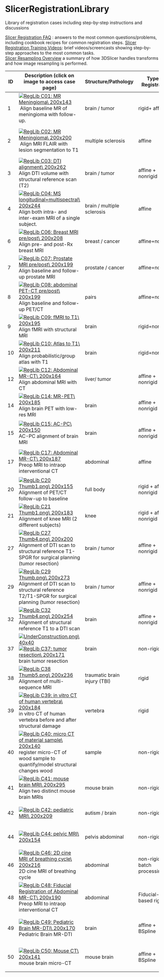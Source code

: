 # SlicerRegistrationLibrary
Library of registration cases including step-by-step instructions and discussions

[Slicer Registration FAQ](https://www.slicer.org/wiki/Documentation/Nightly/FAQ) : answers to the most common questions/problems, including cookbook recipes for common registration steps. 
[Slicer Registration Training Videos](https://www.slicer.org/wiki/Documentation/Nightly/RegistrationVideoTutorials): brief videos/screencasts showing step-by-step approaches to the most common tasks.  
[Slicer Resampling Overview](https://www.slicer.org/wiki/Documentation/Nightly/Modules/Resampling) a summary of how 3DSlicer handles transforms and how image resampling is performed.

| ID | Description (click on image to access case page) | Structure/Pathology | Type of Registration | Modality | Download |
| --- | --- | --- | --- | --- | --- |
| 1 | [![RegLib C01: MR Meningioma\ 200x143](https://camo.githubusercontent.com/fd94ec358eb88bdf23e160d7a2f782ccbbc7c1b0bfefbe5c1b2777d12fb85497/68747470733a2f2f7777772e736c696365722e6f72672f772f696d675f617574682e7068702f7468756d622f332f33322f5265674c69625f4330315f5468756d62312e706e672f32303070782d5265674c69625f4330315f5468756d62312e706e67)](https://www.slicer.org/wiki/Documentation:Nightly:Registration:RegistrationLibrary:RegLib_C01) Align baseline MR of meningioma with follow-up. | brain / tumor | rigid+ affine | MRI | [RegLib_C01.mrb ](http://slicer.kitware.com/midas3/download/?items=115233)(input data only , Slicer mrb file. 13 MB) |
| 2 | [![RegLib C02: MR Meningioma\ 200x200](https://camo.githubusercontent.com/74289ca6cbb9dfa2194f49136ff6c234e4c1ff93df3c3d030eef383ccffb9005/68747470733a2f2f7777772e736c696365722e6f72672f772f696d675f617574682e7068702f632f63332f5265674c69625f4330325f5468756d62332e706e67)](https://www.slicer.org/wiki/Documentation:Nightly:Registration:RegistrationLibrary:RegLib_C02) Align MRI FLAIR with lesion segmentation to T1 | multiple sclerosis | affine | MRI | [RegLib_C02.mrb ](http://slicer.kitware.com/midas3/download/?items=115374)(input data only , Slicer mrb file. 19 MB) [RegLib_C02_full.mrb ](http://slicer.kitware.com/midas3/download/item/244969/RegLib_C02_full.mrb)(input data + results, Slicer mrb file. 19 MB). |
| 3 | [![RegLib C03: DTI alignment\ 200x262](https://www.slicer.org/w/img_auth.php/thumb/1/15/RegLib_C03_DTIVol_axial.png/200px-RegLib_C03_DTIVol_axial.png)](https://www.slicer.org/wiki/Documentation:Nightly:Registration:RegistrationLibrary:RegLib_C03) Align DTI volume with structural reference scan (T2) | brain / tumor | affine + nonrigid|DTI| [RegLib_C03.mrb ](http://slicer.kitware.com/midas3/download/?items=95490)(input data only , Slicer mrb file. 50 MB) [RegLib_C03_full.mrb](http://slicer.kitware.com/midas3/download/?items=95491)(input data + results, Slicer mrb file. 108 MB). |
| 4 | [![RegLib C04: MS longitudinal+multispectral\ 200x244](https://www.slicer.org/w/img_auth.php/thumb/8/8a/RegLib_C04_Thumb1.jpg/200px-RegLib_C04_Thumb1.jpg)](https://www.slicer.org/wiki/Documentation:Nightly:Registration:RegistrationLibrary:RegLib_C04) Align both intra- and inter-exam MRI of a single subject.|brain / multiple sclerosis|affine|MRI|[ **RegLib_C04.mrb** ](http://slicer.kitware.com/midas3/download/?items=116480)<small>(input data only , Slicer mrb file. 19 MB)</small>[ **RegLib_C04_full.mrb** ](http://slicer.kitware.com/midas3/download/item/244970/RegLib_C04_full.mrb) <small>(input data + results, Slicer mrb file. 19 MB).</small>|
| 6 | [![RegLib C06: Breast MRI pre/post\ 200x208](https://www.slicer.org/w/img_auth.php/2/2a/RegLib_C06_Thumb0.png)](https://www.slicer.org/wiki/Documentation:Nightly:Registration:RegistrationLibrary:RegLib_C06) Align pre- and post-Rx breast MRI | breast / cancer | affine+nonrigid | MRI | [ **RegLib_C06.mrb** ](http://slicer.kitware.com/midas3/download/?items=116852)<small>(input data only , Slicer mrb file. 40 MB)</small> [ **RegLib_C06_full.mrb** ](http://slicer.kitware.com/midas3/download/?items=116851) <small>(input data + results, Slicer mrb file. 65 MB).</small>
| 7 | [![RegLib C07: Prostate MRI pre/post\ 200x199](https://www.slicer.org/w/img_auth.php/d/d6/RegLib_C07_Thumb1.png)](https://www.slicer.org/wiki/Documentation:Nightly:Registration:RegistrationLibrary:RegLib_C07) Align baseline and follow-up prostate MRI | prostate / cancer | affine+nonrigid | MRI | [ **RegLib_C07.mrb** ](http://slicer.kitware.com/midas3/download/?items=116856)<small>(input data only , Slicer mrb file. 8 MB)</small>[ **RegLib_C07_full.mrb** ](http://slicer.kitware.com/midas3/download/?items=116855) <small>(input data + results, Slicer mrb file. 27 MB).</small>
| 8 | [![RegLib C08: abdominal PET-CT pre/post\ 200x199](https://www.slicer.org/w/img_auth.php/d/d6/RegLib_C07_Thumb1.png)](https://www.slicer.org/wiki/Documentation:Nightly:Registration:RegistrationLibrary:RegLib_C08) Align baseline and follow-up PET/CT | pairs | affine+nonrigid | PET CT |[ **RegLib_C08.mrb** ](http://slicer.kitware.com/midas3/download/?items=116856) <small>(input data only , Slicer mrb file. 8 MB)</small> [ **RegLib_C08_full.mrb** ](http://slicer.kitware.com/midas3/download/?items=116855) <small>(input data + results, Slicer mrb file. 27 MB).</small>
| 9 | [![RegLib C09: fMRI to T1\ 200x195](https://www.slicer.org/w/img_auth.php/thumb/e/ed/RegLib_C09_Thumb2.png/200px-RegLib_C09_Thumb2.png)](https://www.slicer.org/wiki/Documentation:Nightly:Registration:RegistrationLibrary:RegLib_C09) Align fMRI with structural MRI | brain  | rigid+nonrigid | MRI | [ **RegLib_C09.mrb** ](http://slicer.kitware.com/midas3/download/?items=116858) <small>(input data only , Slicer mrb file. 40 MB)</small> [ **RegLib_C09_full.mrb** ](http://slicer.kitware.com/midas3/download/?items=116857) <small>(input data + results, Slicer mrb file. 182 MB).</small>
| 10 | [![RegLib C10: Atlas to T1\ 200x211](https://www.slicer.org/w/img_auth.php/thumb/f/fa/RegLib_C10_Thumb2.png/200px-RegLib_C10_Thumb2.png)](https://www.slicer.org/wiki/Documentation:Nightly:Registration:RegistrationLibrary:RegLib_C10) Align probabilistic/group atlas with T1| brain | rigid+nonrigid | MRI | [ **RegLib_C10.mrb** ](http://slicer.kitware.com/midas3/download/?items=116868) <small>(input data only , Slicer mrb file. 12 MB)</small> [ **RegLib_C10_full.mrb** ](http://slicer.kitware.com/midas3/download/?items=116867) <small>(input data + results, Slicer mrb file. 50 MB).</small>
| 12 | [![RegLib C12: Abdominal MR-CT\ 200x164](https://www.slicer.org/w/img_auth.php/thumb/3/37/RegLib_C12_Thumb1.png/200px-RegLib_C12_Thumb1.png)](https://www.slicer.org/wiki/Documentation:Nightly:Registration:RegistrationLibrary:RegLib_C12) Align abdominal MRI with CT | liver/ tumor |affine + nonrigid| CT | [ **RegLib_C12.mrb** ](http://slicer.kitware.com/midas3/download/?items=103749) <small>(input data only , Slicer mrb file. 35 MB)</small> [ **RegLib_C12_full.mrb** ](http://slicer.kitware.com/midas3/download/?items=103748) <small>(input data + results, Slicer mrb file. 68 MB).</small>
| 14 | [![RegLib C14: MR-PET\ 200x185](https://www.slicer.org/w/img_auth.php/thumb/6/60/RegLib_C14_Thumb0.png/200px-RegLib_C14_Thumb0.png)](https://www.slicer.org/wiki/Documentation:Nightly:Registration:RegistrationLibrary:RegLib_C14) Align brain PET with low-res MRI | brain | affine + nonrigid | CT | [ **RegLib_C14.mrb** ](http://slicer.kitware.com/midas3/download/?items=103751) <small>(input data only , Slicer mrb file. 9 MB)</small> [ **RegLib_C14_full.mrb** ](http://slicer.kitware.com/midas3/download/?items=103750) <small>(input data + results, Slicer mrb file. 22 MB).</small>
| 15 | [![RegLib C15: AC-PC\ 200x150](https://www.slicer.org/w/img_auth.php/thumb/3/32/RegLib_C15_Thumb1.png/200px-RegLib_C15_Thumb1.png)](https://www.slicer.org/wiki/Documentation:Nightly:Registration:RegistrationLibrary:RegLib_C15) AC-PC alignment of brain MRI | brain |affine + nonrigid| CT |[ **RegLib_C15.mrb** ](http://slicer.kitware.com/midas3/download/?items=103755) <small>(input data only (incl. example fiducials) , Slicer mrb file. 22 MB)</small> [ **RegLib_C15_full.mrb** ](http://slicer.kitware.com/midas3/download/?items=103754) <small>(input data + results, Slicer mrb file. 22 MB).</small>
| 17 | [![RegLib C17: Abdominal MR-CT\ 200x187](https://www.slicer.org/w/img_auth.php/thumb/c/cd/RegLib_C17_Thumb1.png/200px-RegLib_C17_Thumb1.png)](https://www.slicer.org/wiki/Documentation:Nightly:Registration:RegistrationLibrary:RegLib_C17) Preop MRI to intraop interventional CT| abdominal| affine |CT| [ **RegLib_C17.mrb** ](http://slicer.kitware.com/midas3/download/?items=115376) <small>(input data only (incl. example fiducials) , Slicer mrb file. 10 MB)</small> [ **RegLib_C17_full.mrb** ](http://slicer.kitware.com/midas3/download/?items=115375) <small>(input data + results, Slicer mrb file. 12 MB).</small>
| 20 | [![RegLib C20 Thumb1.png\ 200x155](https://www.slicer.org/w/img_auth.php/thumb/7/79/RegLib_C20_Thumb1.png/200px-RegLib_C20_Thumb1.png)](https://www.slicer.org/wiki/Documentation:Nightly:Registration:RegistrationLibrary:RegLib_C20) Alignment of PET/CT follow-up to baseline | full body |rigid + affine + nonrigid| PET/CT|  [ **RegLib_C20.mrb** ](http://slicer.kitware.com/midas3/download/?items=116262) <small>(input data only , Slicer mrb file. 76 MB)</small> [ **RegLib_C20_full.mrb** ](http://slicer.kitware.com/midas3/download/?items=116261) <small>(input data + results, Slicer mrb file. 171 MB).</small>
| 21 | [![RegLib C21 Thumb1.png\ 200x183](https://www.slicer.org/w/img_auth.php/thumb/2/2d/RegLib_C21_Thumb1.png/200px-RegLib_C21_Thumb1.png)](https://www.slicer.org/wiki/Documentation:Nightly:Registration:RegistrationLibrary:RegLib_C21) Alignment of knee MRI (2 different subjects) |knee | rigid + affine + nonrigid | MRI | [ **RegLib_C21.mrb** ](http://slicer.kitware.com/midas3/download/?items=115179) <small>(input data + results, Slicer mrb file. 12 MB).</small>
| 27 | [![RegLib C27 Thumb4.png\ 200x200](https://www.slicer.org/w/img_auth.php/f/f6/RegLib_C27_Thumb4.png)](https://www.slicer.org/wiki/Documentation:Nightly:Registration:RegistrationLibrary:RegLib_C27) Alignment of DTI scan to structural reference T1-SPGR for surgical planning (tumor resection) | brain / tumor| affine + nonrigid | DTI | [ **RegLib_C27.mrb** ](http://slicer.kitware.com/midas3/download/?items=100678) <small>(input data, Slicer mrb file 50MB)</small> [ **RegLib_C27_full.mrb** ](http://slicer.kitware.com/midas3/download/?items=95493) <small>(input data + results, Slicer mrb file 114MB)</small>
| 29 | [![RegLib C29 Thumb.png\ 200x273](https://www.slicer.org/w/img_auth.php/e/e0/RegLib_C29_Thumb.png)](https://www.slicer.org/wiki/Documentation:Nightly:Registration:RegistrationLibrary:RegLib_C29) Alignment of DTI scan to structural reference T2/T1-SPGR for surgical planning (tumor resection) |brain / tumor |affine + nonrigid | DTI | [ **RegLib_C29_raw.mrb** ](http://slicer.kitware.com/midas3/download/?items=95265) <small>(input data, Slicer mrb file. 71 MB).</small> [ **RegLib_C29_full.mrb** ](http://slicer.kitware.com/midas3/download/?items=95058) <small>(input data+results, Slicer mrb file. 124 MB).</small>
| 32 | [![RegLib C32 Thumb4.png\ 200x254](https://www.slicer.org/w/img_auth.php/thumb/9/98/RegLib_C32_Thumb4.png/200px-RegLib_C32_Thumb4.png)](https://www.slicer.org/wiki/Documentation:Nightly:Registration:RegistrationLibrary:RegLib_C32) Alignment of structural reference T1 to a DTI scan | brain  | affine + nonrigid | DTI | [ **RegLib_C32.mrb** ](http://slicer.kitware.com/midas3/download/?items=103594) <small>(input data, Slicer mrb file. 31 MB).</small> [ **RegLib_C32_full.mrb** ](http://slicer.kitware.com/midas3/download/?items=103593) <small>(input data+results, Slicer mrb file. 36 MB).</small>
| 37 |[![UnderConstruction.png\ 40x40](https://www.slicer.org/w/img_auth.php/thumb/4/44/UnderConstruction.png/40px-UnderConstruction.png)](https://www.slicer.org/wiki/File:UnderConstruction.png) [![RegLib C37: tumor resection\ 200x171](https://www.slicer.org/w/img_auth.php/thumb/b/bf/RegLib_C37_Thumb1.png/200px-RegLib_C37_Thumb1.png)](https://www.slicer.org/wiki/Documentation:Nightly:Registration:RegistrationLibrary:RegLib_C37) brain tumor resection |brain | non-rigid|  MRI | [ **RegLib_C37.mrb** ](http://slicer.kitware.com/midas3/download/?items=xx) <small>(input data only, Slicer mrb file. 12 MB)</small>[ **RegLib_C7_full.mrb** ](http://slicer.kitware.com/midas3/download/?items=xx) <small>(input data + results, Slicer mrb file. 36 MB).</small>
| 38 | [![RegLib C38 Thumb5.png\ 200x236](https://www.slicer.org/w/img_auth.php/thumb/1/1d/RegLib_C38_Thumb5.png/200px-RegLib_C38_Thumb5.png)](https://www.slicer.org/wiki/Documentation:Nightly:Registration:RegistrationLibrary:RegLib_C38) Alignment of multi-sequence MRI | traumatic brain injury (TBI)| rigid | MRI | [ **RegLib_C38.mrb** ](http://slicer.kitware.com/midas3/download/?items=103791) <small>(input data, Slicer mrb file. 42 MB).</small>
| 39 | [![RegLib C39: in vitro CT of human vertebra\ 200x184](https://www.slicer.org/w/img_auth.php/thumb/a/aa/RegLib_C39_Thumb1.png/200px-RegLib_C39_Thumb1.png)](https://www.slicer.org/wiki/Documentation:Nightly:Registration:RegistrationLibrary:RegLib_C39) in vitro CT of human vertebra before and after structural damage | vertebra | rigid | CT | [ **RegLib_C39.mrb** ](http://slicer.kitware.com/midas3/download/bitstream/431015/RegLib_C39.mrb) <small>(input data only, Slicer mrb file. 25 MB)</small> [ **RegLib_C39_full.mrb** ](http://slicer.kitware.com/midas3/download/bitstream/153889/RegLib_C39_full.mrb) <small>(input data + results, Slicer mrb file. 45 MB).</small>
| 40 | [![RegLib C40: micro CT of material sample\ 200x140](https://www.slicer.org/w/img_auth.php/thumb/f/fe/RegLib_C40_Thumb1.png/200px-RegLib_C40_Thumb1.png)](https://www.slicer.org/wiki/Documentation:Nightly:Registration:RegistrationLibrary:RegLib_C40) register micro-CT of wood sample to quantify/model structural changes wood | sample |non-rigid| micro-CT | [ **RegLib_C40.mrb** ](http://slicer.kitware.com/midas3/download/?items=119692) <small>(input data only, Slicer mrb file. 32 MB)</small> [ **RegLib_C40_full.mrb** ](http://slicer.kitware.com/midas3/download/?items=119691) <small>(input data + results, Slicer mrb file. 100 MB).</small>
| 41 | [![RegLib C41: mouse brain MRI\ 200x295](https://www.slicer.org/w/img_auth.php/thumb/5/56/RegLib_C41_Thumb1.png/200px-RegLib_C41_Thumb1.png)](https://www.slicer.org/wiki/Documentation:Nightly:Registration:RegistrationLibrary:RegLib_C41) Align two distinct mouse brain MRIs| mouse brain| non-rigid |MRI| [ **RegLib_C41.mrb** ](http://slicer.kitware.com/midas3/download/?items=119689) <small>(input data only, Slicer mrb file. 32 MB)</small> [ **RegLib_C41_full.mrb** ](http://slicer.kitware.com/midas3/download/?items=119688) <small>(input data + results, Slicer mrb file. 100 MB).</small>
| 42 | [![RegLib C42: pediatric MRI\ 200x209](https://www.slicer.org/w/img_auth.php/thumb/c/cf/RegLib_C42_Thumb1.png/200px-RegLib_C42_Thumb1.png)](https://www.slicer.org/wiki/Documentation:Nightly:Registration:RegistrationLibrary:RegLib_C42) | autism / brain | non-rigid | MRI |[ **RegLib_C42.mrb** ](http://slicer.kitware.com/midas3/download/?items=119557) <small>(input data only, Slicer mrb file. 12 MB)</small>[ **RegLib_C42_full.mrb** ](http://slicer.kitware.com/midas3/download/?items=119556) <small>(input data + results, Slicer mrb file. 36 MB).</small>
| 44 | [![RegLib C44: pelvic MRI\ 200x154](https://www.slicer.org/w/img_auth.php/thumb/a/a1/RegLib_C44_Thumb1.png/200px-RegLib_C44_Thumb1.png)](https://www.slicer.org/wiki/Documentation:Nightly:Registration:RegistrationLibrary:RegLib_C44) | pelvis  abdominal |non-rigid| MRI |[ **RegLib_C44.mrb** ](http://slicer.kitware.com/midas3/download/?items=119555) <small>(input data only, Slicer mrb file. 74 MB)</small> [ **RegLib_C44_full.mrb** ](http://slicer.kitware.com/midas3/download/?items=119554) <small>(input data + results, Slicer mrb file. 82 MB).</small>
| 46 | [![RegLib C46: 2D cine MRI of breathing cycle\ 200x216](https://www.slicer.org/w/img_auth.php/thumb/2/24/RegLib_C46_DisplacementField.gif/200px-RegLib_C46_DisplacementField.gif)](https://www.slicer.org/wiki/Documentation:Nightly:Registration:RegistrationLibrary:RegLib_C46) 2D cine MRI of breathing cycle|  abdominal | non-rigid 2D, batch processing | MRI| [ **RegLib_C46.mrb** ](http://slicer.kitware.com/midas3/download/?items=119459) <small>(input data (ref + 1 slice only), Slicer mrb file. 0.6 MB)</small> [ **RegLib_C46_Data.zip** ](http://slicer.kitware.com/midas3/download/?items=119460) <small>(input data + results, zip file with original DICOM + registration script. 65 MB).</small>
| 48 | [![RegLib C48: Fiducial Registration of Abdominal MR-CT\ 200x190](https://www.slicer.org/w/img_auth.php/thumb/f/fc/RegLib_C48_Thumb3.png/200px-RegLib_C48_Thumb3.png)](https://www.slicer.org/wiki/Documentation:Nightly:Registration:RegistrationLibrary:RegLib_C48) Preop MRI to intraop interventional CT | abdominal | Fiducial-based rigid | CT | [ **RegLib_C48.mrb** ](http://slicer.kitware.com/midas3/download/?items=118088) <small>(input data only (incl. example fiducials) , Slicer mrb file. 10 MB)</small> [ **RegLib_C48_full.mrb** ](http://slicer.kitware.com/midas3/download/?items=118087) <small>(input data + results, Slicer mrb file. 12 MB).</small>
| 49 | [![RegLib C49: Pediatric Brain MR-DTI\ 200x170](https://www.slicer.org/w/img_auth.php/thumb/4/4e/RegLib_C49_Thumb1.png/200px-RegLib_C49_Thumb1.png)](https://www.slicer.org/wiki/Documentation:Nightly:Registration:RegistrationLibrary:RegLib_C49) Pediatric  Brain MR-DTI | brain | affine + BSpline | MRI | [ **RegLib_C49.mrb** ](http://slicer.kitware.com/midas3/download/?items=118347) <small>(input data only (incl. example fiducials) , Slicer mrb file. 50 MB)</small>[ **RegLib_C49_full.mrb** ](http://slicer.kitware.com/midas3/download/?items=118346) <small>(input data + results, Slicer mrb file. 82 MB).</small>
| 50 | [![RegLib C50: Mouse CT\ 200x141](https://www.slicer.org/w/img_auth.php/thumb/3/34/RegLib_C50_Thumb1.png/200px-RegLib_C50_Thumb1.png)](https://www.slicer.org/wiki/Documentation:Nightly:Registration:RegistrationLibrary:RegLib_C50) mouse brain micro-CT | mouse brain | affine + BSpline | micro-CT | [ **RegLib_C50.mrb** ](http://slicer.kitware.com/midas3/download/?items=127956) <small>(input data only (incl. example fiducials) , Slicer mrb file. 50 MB)</small> [ **RegLib_C50_full.mrb** ](http://slicer.kitware.com/midas3/download/?items=127955) <small>(input data + results, Slicer mrb file. 82 MB).</small>
